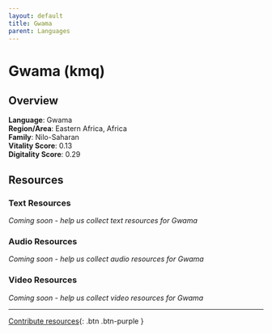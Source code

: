 ```yaml
---
layout: default
title: Gwama
parent: Languages
---
```


# Gwama (kmq)

## Overview

**Language**: Gwama  
**Region/Area**: Eastern Africa, Africa  
**Family**: Nilo-Saharan  
**Vitality Score**: 0.13  
**Digitality Score**: 0.29  

## Resources

### Text Resources
*Coming soon - help us collect text resources for Gwama*

### Audio Resources
*Coming soon - help us collect audio resources for Gwama*

### Video Resources
*Coming soon - help us collect video resources for Gwama*

---

[Contribute resources](https://fairtrain.github.io/){: .btn .btn-purple }
